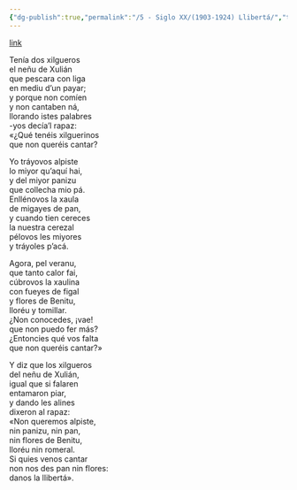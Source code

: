 ```yaml
---
{"dg-publish":true,"permalink":"/5 - Siglo XX/(1903-1924) Llibertá/","tags":["#Siglo_20","central","Pepín_de_Pría","escrito","Gijón","poema"]}
---
```


[link](https://www.formientu.com/formientudixital/autores-clasicos/lliberta-de-pin-de-pria/)

Tenía dos xilgueros  
el neñu de Xulián  
que pescara con liga  
en mediu d’un payar;  
y porque non comíen  
y non cantaben ná,  
llorando istes palabres  
-yos decía’l rapaz:  
«¿Qué tenéis xilguerinos  
que non queréis cantar?

Yo tráyovos alpiste  
lo miyor qu’aquí hai,  
y del miyor panizu  
que collecha mio pá.  
Enllénovos la xaula  
de migayes de pan,  
y cuando tien cereces  
la nuestra cerezal  
pélovos les miyores  
y tráyoles p’acá.

Agora, pel veranu,  
que tanto calor fai,  
cúbrovos la xaulina  
con fueyes de figal  
y flores de Benitu,  
lloréu y tomillar.  
¿Non conocedes, ¡vae!  
que non puedo fer más?  
¿Entoncies qué vos falta  
que non queréis cantar?»

Y diz que los xilgueros  
del neñu de Xulián,  
igual que si falaren  
entamaron piar,  
y dando les alines  
dixeron al rapaz:  
«Non queremos alpiste,  
nin panizu, nin pan,  
nin flores de Benitu,  
lloréu nin romeral.  
Si quies venos cantar  
non nos des pan nin flores:  
danos la llibertá».